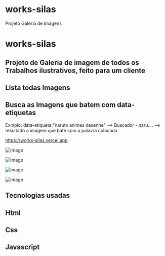 # works-silas

Projeto Galeria de Imagens
# works-silas
## Projeto de Galeria de imagem de todos os Trabalhos ilustrativos, feito para um cliente
## Lista todas Imagens
## Busca as Imagens que batem com data-etiquetas 
Exmplo: data-etiqueta:"naruto animes desenhe" ==> Buscador - naru.... --> resultado a imagem que bate com a palavra colocada


https://works-silas.vercel.app


![image](https://user-images.githubusercontent.com/51343240/170897738-34a13f3a-0c3a-4055-946b-7adbcc80a25e.png)

![image](https://user-images.githubusercontent.com/51343240/170897775-f99cf43f-537e-426d-bfb9-d1ed8b61133f.png)

![image](https://user-images.githubusercontent.com/51343240/170897795-61e6c263-7dc2-4538-9aa6-af80e57b8e83.png)

![image](https://user-images.githubusercontent.com/51343240/170897802-62a1b4b2-fc99-4e09-aed2-3b6aaa1f6fb0.png)


## Tecnologias usadas
## Html <br/>
## Css <br/>
## Javascript
